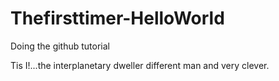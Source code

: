 # Thefirsttimer-HelloWorld
Doing the github tutorial

Tis I!...the interplanetary dweller
different man and very clever.

